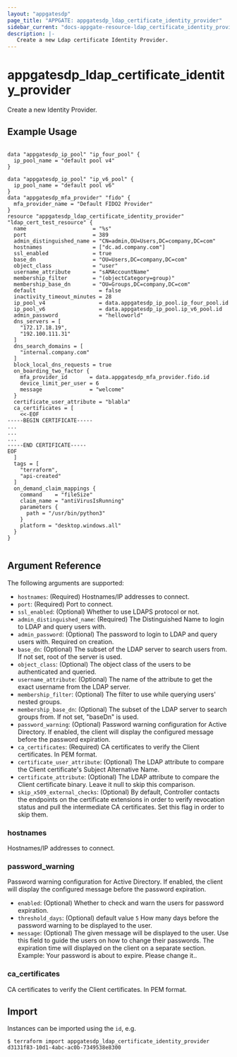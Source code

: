 ```yaml
---
layout: "appgatesdp"
page_title: "APPGATE: appgatesdp_ldap_certificate_identity_provider"
sidebar_current: "docs-appgate-resource-ldap_certificate_identity_provider"
description: |-
   Create a new Ldap certificate Identity Provider.
---
```


# appgatesdp_ldap_certificate_identity_provider

Create a new Identity Provider.

## Example Usage

```hcl

data "appgatesdp_ip_pool" "ip_four_pool" {
  ip_pool_name = "default pool v4"
}

data "appgatesdp_ip_pool" "ip_v6_pool" {
  ip_pool_name = "default pool v6"
}
data "appgatesdp_mfa_provider" "fido" {
  mfa_provider_name = "Default FIDO2 Provider"
}
resource "appgatesdp_ldap_certificate_identity_provider" "ldap_cert_test_resource" {
  name                     = "%s"
  port                     = 389
  admin_distinguished_name = "CN=admin,OU=Users,DC=company,DC=com"
  hostnames                = ["dc.ad.company.com"]
  ssl_enabled              = true
  base_dn                  = "OU=Users,DC=company,DC=com"
  object_class             = "user"
  username_attribute       = "sAMAccountName"
  membership_filter        = "(objectCategory=group)"
  membership_base_dn       = "OU=Groups,DC=company,DC=com"
  default                    = false
  inactivity_timeout_minutes = 28
  ip_pool_v4                 = data.appgatesdp_ip_pool.ip_four_pool.id
  ip_pool_v6                 = data.appgatesdp_ip_pool.ip_v6_pool.id
  admin_password             = "helloworld"
  dns_servers = [
    "172.17.18.19",
    "192.100.111.31"
  ]
  dns_search_domains = [
    "internal.company.com"
  ]
  block_local_dns_requests = true
  on_boarding_two_factor {
    mfa_provider_id       = data.appgatesdp_mfa_provider.fido.id
    device_limit_per_user = 6
    message               = "welcome"
  }
  certificate_user_attribute = "blabla"
  ca_certificates = [
    <<-EOF
-----BEGIN CERTIFICATE-----
...
...
...
-----END CERTIFICATE-----
EOF
  ]
  tags = [
    "terraform",
    "api-created"
  ]
  on_demand_claim_mappings {
    command    = "fileSize"
    claim_name = "antiVirusIsRunning"
    parameters {
      path = "/usr/bin/python3"
    }
    platform = "desktop.windows.all"
  }
}


```

## Argument Reference

The following arguments are supported:


* `hostnames`: (Required) Hostnames/IP addresses to connect.
* `port`: (Required) Port to connect.
* `ssl_enabled`: (Optional) Whether to use LDAPS protocol or not.
* `admin_distinguished_name`: (Required) The Distinguished Name to login to LDAP and query users with.
* `admin_password`: (Optional) The password to login to LDAP and query users with. Required on creation.
* `base_dn`: (Optional) The subset of the LDAP server to search users from. If not set, root of the server is used.
* `object_class`: (Optional) The object class of the users to be authenticated and queried.
* `username_attribute`: (Optional) The name of the attribute to get the exact username from the LDAP server.
* `membership_filter`: (Optional) The filter to use while querying users' nested groups.
* `membership_base_dn`: (Optional) The subset of the LDAP server to search groups from. If not set, "baseDn" is used.
* `password_warning`: (Optional) Password warning configuration for Active Directory. If enabled, the client will display the configured message before the password expiration.
* `ca_certificates`: (Required) CA certificates to verify the Client certificates. In PEM format.
* `certificate_user_attribute`: (Optional) The LDAP attribute to compare the Client certificate's Subject Alternative Name.
* `certificate_attribute`: (Optional) The LDAP attribute to compare the Client certificate binary. Leave it null to skip this comparison.
* `skip_x509_external_checks`: (Optional) By default, Controller contacts the endpoints on the certificate extensions in order to verify revocation status and pull the intermediate CA certificates. Set this flag in order to skip them.


### hostnames
Hostnames/IP addresses to connect.

### password_warning
Password warning configuration for Active Directory. If enabled, the client will display the configured message before the password expiration.

* `enabled`:  (Optional) Whether to check and warn the users for password expiration.
* `threshold_days`:  (Optional)  default value `5` How many days before the password warning to be displayed to the user.
* `message`:  (Optional) The given message will be displayed to the user. Use this field to guide the users on how to change their passwords. The expiration time will displayed on the client on a separate section. Example: Your password is about to expire. Please change it..
### ca_certificates
CA certificates to verify the Client certificates. In PEM format.




## Import

Instances can be imported using the `id`, e.g.

```
$ terraform import appgatesdp_ldap_certificate_identity_provider d3131f83-10d1-4abc-ac0b-7349538e8300
```
